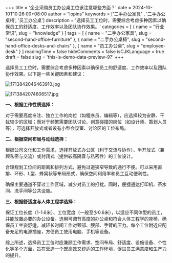 +++
title = '企业采购员工办公桌工位该注意哪些方面？'
date = 2024-10-10T10:26:00+08:00
author = "lopins"
keywords = ['二手办公家具' , '二手办公桌椅', '员工办公桌']
description = '选择员工工位时，需要综合考虑多种因素以确保员工的舒适度、工作效率以及团队协作效果。'
categories = [
  { name = "行业常识", slug = "knowledge" }
]
tags = [
    { name = "二手办公家具", slug = "second-hand-office-furniture" },
    { name = "二手办公桌椅", slug = "second-hand-office-desks-and-chairs" },
    { name = "员工办公桌", slug = "employee-desk" }
]
readingTime = false
hideComments = false
isCJKLanguage = true
draft = false
slug = 'this-is-demo-data-preview-9?'
+++

选择员工工位时，需要综合考虑多种因素以确保员工的舒适度、工作效率以及团队协作效果。以下是一些关键因素和建议：

![1713842046463910.jpg](https://www.jdwy.cn/Upload/ueditor/image/20240423/1713842046463910.jpg)

![1713842074606517.jpg](https://www.jdwy.cn/Upload/ueditor/image/20240423/1713842074606517.jpg)

**一、根据工作性质选择：**

对于需要高度专注、独立工作的岗位（如程序员、编辑等），应选择较为安静、干扰较少的区域；而对于频繁需要团队讨论、创意碰撞的岗位（如设计师、策划人员等），可选择开放式或者设有小型会议室、讨论区的工位布局。

**二、根据空间布局与动线选择：**

根据公司文化和工作需求，选择开放式办公区（利于交流与协作）、半开放式（兼顾私密与交流）或封闭式（提供较高隔音与私密性）的工位设计。

合理规划工位间的距离和排列方式，避免过道狭窄导致的通行不便。可以采用直排、环形、L型、蜂窝状等布局形式，确保空间利用率和员工互动便利性。

确保主要通道不穿过工作区域，减少对员工的打扰。同时，便捷通达打印机、茶水间、洗手间等公共设施。

**三、根据舒适度与人体工程学选择：**

保证工位长度（1-1.6米）、工位宽度（一般至少0.6米），以适应不同体型的员工，并能放置必要的办公设备。选用可调节高度的办公桌和符合人体工程学的座椅，确保员工坐姿舒适，减轻长时间工作对颈部、腰部、手臂的压力。每个工位附近应配备充足的电源插座，方便员工使用电脑、手机等设备。

综上所述，选择员工工位时应兼顾工作需求、空间布局、舒适度、设施设备、个性化等多个方面，旨在营造一个既高效又舒适的工作环境，促进员工满意度和生产力的提升。